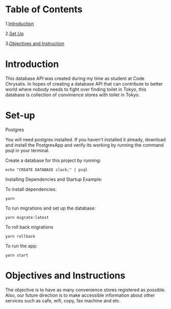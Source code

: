 # Table of Contents

1.[Introduction](#introduction)

2.[Set Up](#set-up)

3.[Objectives and Instruction](#objectives-and-instructions)

# Introduction

This database API was created during my time as student at Code Chrysalis. In hopes of creating a database API that can contribute to better world where nobody needs to fight over finding toilet in Tokyo, this database is collection of convinience stores with toilet in Tokyo.

# Set-up

Postgres

You will need postgres installed. If you haven't installed it already, download and install the PostgresApp and verify its working by running the command psql in your terminal.

Create a database for this project by running:

    echo "CREATE DATABASE clack;" | psql

Installing Dependencies and Startup
Example:

To install dependencies:

    yarn
To run migrations and set up the database:

    yarn migrate:latest
To roll back migrations

    yarn rollback

To run the app:

    yarn start

# Objectives and Instructions

The objective is to have as many convenience stores registered as possible. Also, our future direction is to make accessible information about other services such as cafe, wifi, copy, fax machine and etc.